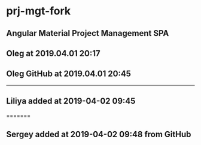 # prj-mgt-fork
Angular Material Project Management SPA
---
## Oleg at 2019.04.01 20:17
## Oleg GitHub at 2019.04.01 20:45
---
## Liliya added at 2019-04-02 09:45
=======
## Sergey added at 2019-04-02 09:48 from GitHub
